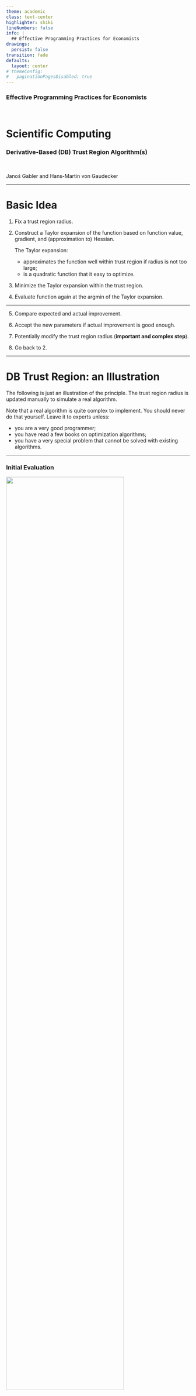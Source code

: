 ```yaml
---
theme: academic
class: text-center
highlighter: shiki
lineNumbers: false
info: |
  ## Effective Programming Practices for Economists
drawings:
  persist: false
transition: fade
defaults:
  layout: center
# themeConfig:
#   paginationPagesDisabled: true
---
```


### Effective Programming Practices for Economists

<br>

# Scientific Computing

### Derivative-Based (DB) Trust Region Algorithm(s)

<br/>


Janoś Gabler and Hans-Martin von Gaudecker

---

# Basic Idea

1. Fix a trust region radius.

2. Construct a Taylor expansion of the function based on function value, gradient, and (approximation to) Hessian.

   The Taylor expansion:
   - approximates the function well within trust region if radius is not too large;
   - is a quadratic function that it easy to optimize.

3. Minimize the Taylor expansion within the trust region.

4. Evaluate function again at the argmin of the Taylor expansion.

---

5. Compare expected and actual improvement.

6. Accept the new parameters if actual improvement is good enough.

7. Potentially modify the trust region radius (**important and complex step**).

8. Go back to 2.

---

# DB Trust Region: an Illustration

The following is just an illustration of the principle. The trust region radius is updated manually to simulate a real algorithm.

Note that a real algorithm is quite complex to implement. You should never do that yourself. Leave it to experts unless:
- you are a very good programmer;
- you have read a few books on optimization algorithms;
- you have a very special problem that cannot be solved with existing algorithms.

---

### Initial Evaluation

<img src="iteration_0.png" class="rounded" style="width: 80%; height: 80%; margin: auto"/>

---

### Iteration 1

<img src="iteration_1.png" class="rounded" style="width: 80%; height: 80%; margin: auto"/>


---

### Iteration 2

<img src="iteration_2.png" class="rounded" style="width: 80%; height: 80%; margin: auto"/>


---

### Iteration 3

<img src="iteration_3.png" class="rounded" style="width: 80%; height: 80%; margin: auto"/>


---

### Iteration 4

<img src="iteration_4.png" class="rounded" style="width: 80%; height: 80%; margin: auto"/>


---

### Iteration 5

<img src="iteration_5.png" class="rounded" style="width: 80%; height: 80%; margin: auto"/>


---

# Some Remarks

- Most of the time, the approximation was not very good but sent us in the right direction.
- After a successful iteration, the trust region radius is increased.
- At some point it becomes too large and needs to be decreased.
- From now on the algorithm would converge soon because of a zero gradient.
- Even when it converges, the trust region radius does not shrink to zero.


---

### A real algorithm: Trust-NCG

<img src="illustration_db_trust_region_real_algo.png" class="rounded" style="width: 80%; height: 80%; margin: auto"/>
